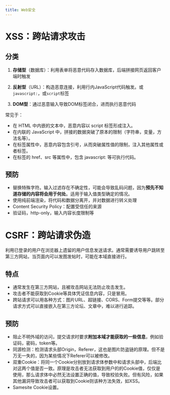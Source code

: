 ```yaml
---
title: Web安全
---
```


# XSS：跨站请求攻击

## 分类 

1. **存储型**（数据库）：利用表单将恶意代码存入数据库，后端拼接网页返回客户端时触发
2. **反射型**（URL）：构造恶意连接，利用行内JavaScript代码触发。或`javascript:`，或`script`标签

3. **DOM型**：通过恶意输入导致DOM标签闭合，进而执行恶意代码

常见于：

- 在 HTML 中内嵌的文本中，恶意内容以 script     标签形成注入。
- 在内联的 JavaScript 中，拼接的数据突破了原本的限制（字符串，变量，方法名等）。
- 在标签属性中，恶意内容包含引号，从而突破属性值的限制，注入其他属性或者标签。
- 在标签的 href、src 等属性中，包含     javascript: 等可执行代码。

## 预防

- 替换特殊字符。输入过滤存在不确定性，可能会导致乱码问题，因为**预先不知道存储的内容将会用于何处**。适用于输入值类型确定的情况。
- 使用纯前端渲染，将代码和数据分离开，并对数据进行转义处理
- Content Security     Policy：配置受信任的来源
- 验证码，http-only，输入内容长度限制等

 

 

# CSRF：跨站请求伪造

利用已登录的用户在浏览器上遗留的用户信息发送请求。通常需要诱导用户跳转至第三方网站，当页面内可以发图发帖时，可能在本域直接进行。

## 特点

- 通常发生在第三方网站，且被攻击网站无法防止攻击发生。
- 攻击者不能获取到Cookie等具体凭证信息内容，只是冒用。
- 跨站请求可以用各种方式：图片URL、超链接、CORS、Form提交等等。部分请求方式可以直接嵌入在第三方论坛、文章中，难以进行追踪。

## 预防

- 阻止不明外域的访问，提交请求时要求**附加本域才能获取的一些信息**，例如验证码，密码，token等。
- 同源检测：检测请求头部Origin，Referer，这也是图片防盗链的原理。但不是万无一失的，因为某些情况下Referer可以被修改。
- 双重Cookie：将同一个Cookie分别放到请求体参数中和请求头部中，后端比对这两个值是否一致。原理是攻击者无法获取到用户的的Cookie值，仅仅是使用，那么请求体中必然无法设置正确的值，导致校验失败。但有风险，如果其他漏洞导致攻击者可以获取到Cookie则该种方法失效，如XSS。
- Samesite Cookie设置。

 

 

 